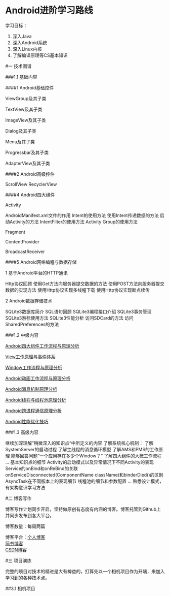 # Android进阶学习路线

学习目标：  

1. 深入Java  
2. 深入Android系统  
4. 深入Linux内核  
4. 了解编译原理等CS基本知识  

#一 技术图谱

###1.1 基础内容

####1 Android基础控件

ViewGroup及其子类

TextView及其子类

ImageView及其子类

Dialog及其子类

Menu及其子类

Progressbar及其子类

AdapterView及其子类

####2 Android高级控件

ScrollView
RecyclerView


####4 Android四大组件

Activity

AndroidManifest.xml文件的作用
Intent的使用方法
使用Intent传递数据的方法
启动Activity的方法
IntentFilter的使用方法
Activity Group的使用方法

Fragment

ContentProvider

BroadcastReceiver

####5 Android网络编程与数据存储

1 基于Android平台的HTTP通讯

Http协议回顾
使用Get方法向服务器提交数据的方法
使用POST方法向服务器提交数据的实现方法
使用Http协议实现多线程下载
使用Http协议实现断点续传

2 Android数据存储技术

SQLite3数据库简介
SQL语句回顾
SQLite3编程接口介绍
SQLite3事务管理
SQLite3游标使用方法
SQLite3性能分析
访问SDCard的方法
访问SharedPreferences的方法

###1.2 中级内容

[Android四大组件工作流程与原理分析]()

[View工作原理与事件体系]()

[Window工作流程与原理分析]()

[Android动画工作流程与原理分析]()

[Android消息机制原理分析]()

[Android线程与线程池原理分析]()

[Android跨进程通信原理分析]()

[Android性能优化技巧]()

###1.3 高级内容

继续加深理解”稍微深入的知识点“中所定义的内容
了解系统核心机制：
了解SystemServer的启动过程
了解主线程的消息循环模型
了解AMS和PMS的工作原理
能够回答问题”一个应用存在多少个Window？“
了解四大组件的大概工作流程
…
基本知识点的细节
Activity的启动模式以及异常情况下不同Activity的表现
Service的onBind和onReBind的关联
onServiceDisconnected(ComponentName className)和binderDied()的区别
AsyncTask在不同版本上的表现细节
线程池的细节和参数配置
…
熟悉设计模式，有架构意识学习方法

#二 博客写作

博客写作计划同步开启，坚持做原创有态度有内涵的博客。博客托管到Github上并同步发布到各大平台。

博客数量：每周两篇

博客平台：[个人博客](https://guoxiaoxing.github.io/)  
         [简书博客](http://www.jianshu.com/users/66a47e04215b/latest_articles)  
         [CSDN博客](http://blog.csdn.net/allenwells)
          
#三 项目演练

完整的项目对技术的精进是大有裨益的，打算先以一个相机项目作为开端，来加入学习到的各种技术点。

##3.1 相机项目


